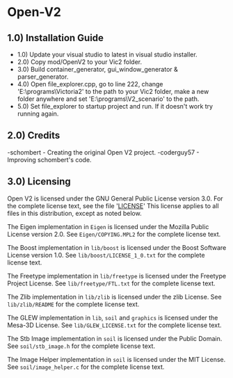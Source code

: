 # Open-V2

## 1.0) Installation Guide

- 1.0) Update your visual studio to latest in visual studio installer.
- 2.0) Copy mod/OpenV2 to your Vic2 folder.
- 3.0) Build container_generator, gui_window_generator & parser_generator.
- 4.0) Open file_explorer.cpp, go to line 222,
change 'E:\\programs\\Victoria2' to the path to your Vic2 folder,
make a new folder anywhere and set 'E:\\programs\\V2_scenario' to the path.
- 5.0) Set file_explorer to startup project and run. If it doesn't work try running again.

## 2.0) Credits

-schombert - Creating the original Open V2 project.
-coderguy57 - Improving schombert's code.

## 3.0) Licensing

Open V2 is licensed under the GNU General Public License version 3.0.
For the complete license text, see the file '[LICENSE](./LICENSE)'
This license applies to all files in this distribution, except as noted below.

The Eigen implementation in `Eigen` is licensed under the Mozilla Public License version 2.0.
See `Eigen/COPYING.MPL2` for the complete license text.

The Boost implementation in `lib/boost` is licensed under the Boost Software License version 1.0.
See `lib/boost/LICENSE_1_0.txt` for the complete license text.

The Freetype implementation in `lib/freetype` is licensed under the Freetype Project License.
See `lib/freetype/FTL.txt` for the complete license text.

The Zlib implementation in `lib/zlib` is licensed under the zlib License.
See `lib/zlib/README` for the complete license text.

The GLEW implementation in `lib`, `soil` and `graphics` is licensed under the Mesa-3D License.
See `lib/GLEW_LICENSE.txt` for the complete license text.

The Stb Image implementation in `soil` is licensed under the Public Domain.
See `soil/stb_image.h` for the complete license text.

The Image Helper implementation in `soil` is licensed under the MIT License.
See `soil/image_helper.c` for the complete license text.